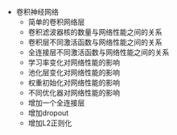 * 卷积神经网络
  * 简单的卷积网络层
  * 卷积滤波器核的数量与网络性能之间的关系
  * 卷积层不同激活函数与网络性能之间的关系
  * 全连接层不同激活函数与网络性能之间的关系
  * 学习率变化对网络性能的影响
  * 池化层变化对网络性能的影响
  * 权重初始化对网络性能的影响
  * 不同优化器对网络性能的影响
  * 增加一个全连接层
  * 增加dropout
  * 增加L2正则化